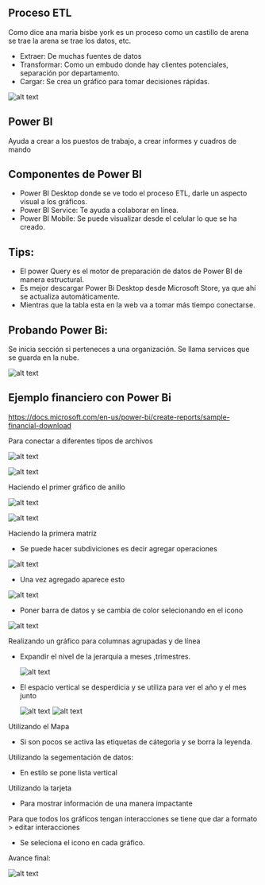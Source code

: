 ## Proceso ETL
Como dice ana maria bisbe york es un proceso como un castillo de arena se trae la arena se trae los datos, etc.

- Extraer: De muchas fuentes de datos
- Transformar: Como un embudo donde hay clientes potenciales, separación por departamento.
- Cargar: Se crea un gráfico para tomar decisiones rápidas.


![alt text](image.png)

## Power BI

Ayuda a crear a los puestos de trabajo, a crear informes y cuadros de mando

## Componentes de Power BI

- Power BI Desktop donde se ve todo el proceso ETL, darle un aspecto visual a los gráficos.
- Power BI Service: Te ayuda a colaborar en línea.
- Power BI Mobile: Se puede visualizar desde el celular lo que se ha creado.

## Tips:
- El power Query es el motor de preparación de datos de Power BI de manera estructural.
- Es mejor descargar Power Bi Desktop desde Microsoft Store, ya que ahí se actualiza automáticamente. 
- Mientras que la tabla esta en la web va a tomar más tiempo conectarse.

## Probando Power Bi:

Se inicia sección si perteneces a una organización. Se llama services que se guarda en la nube.

![alt text](image-1.png)

## Ejemplo financiero con Power Bi
https://docs.microsoft.com/en-us/power-bi/create-reports/sample-financial-download

Para conectar a diferentes tipos de archivos

![alt text](image-2.png)

![alt text](image-3.png)

Haciendo el primer gráfico de anillo

![alt text](image-4.png)

![alt text](image-5.png)

Haciendo la primera matriz

- Se puede hacer subdiviciones es decir agregar operaciones

![alt text](image-6.png)

- Una vez agregado aparece esto
  
![alt text](image-7.png) 

- Poner barra de datos y se cambia de color selecionando en el icono

![alt text](image-8.png)

Realizando un gráfico para columnas agrupadas y de línea

- Expandir el nivel de la jerarquia a meses ,trimestres.
  
  ![alt text](image-9.png)

- El espacio vertical se desperdicia y se utiliza para ver el año y el mes junto

    ![alt text](image-10.png)
    ![alt text](image-11.png)

Utilizando el Mapa

- Si son pocos se activa las etiquetas de cátegoria y se borra la leyenda.

Utilizando la segementación de datos:

- En estilo se pone lista vertical

Utilizando la tarjeta

- Para mostrar información de una manera impactante


Para que todos los gráficos tengan interacciones se tiene que dar a formato > editar interacciones 

- Se seleciona el icono en cada gráfico. 

Avance final:

![alt text](dashboard-financiero.png)